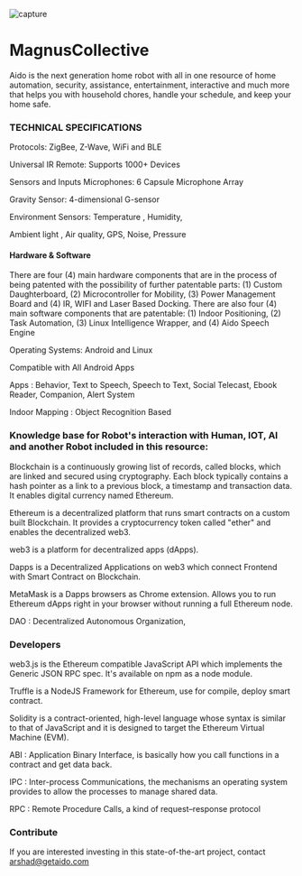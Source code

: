 ![capture](https://user-images.githubusercontent.com/33899852/33932221-59d664a2-e018-11e7-87e0-05b2237eeec6.PNG)
# MagnusCollective
Aido is the next generation home robot with all in one resource of home automation, security, assistance, entertainment, interactive and much more that helps you with household chores, handle your schedule, and keep your home safe.

### TECHNICAL SPECIFICATIONS

Protocols: ZigBee, Z-Wave, WiFi and BLE

Universal IR Remote: Supports 1000+ Devices

 

Sensors and Inputs
Microphones:  6 Capsule Microphone Array

Gravity Sensor:  4-dimensional  G-sensor

Environment Sensors: Temperature , Humidity,

Ambient light , Air quality,  GPS, Noise, Pressure


#### Hardware & Software

There are four (4) main hardware components that are in the process of being patented with the possibility of further patentable parts: (1) Custom Daughterboard, (2) Microcontroller for Mobility, (3) Power Management Board and (4) IR, WIFI and Laser Based Docking.
There are also four (4) main software components that are patentable: (1) Indoor Positioning, (2) Task Automation, (3) Linux Intelligence Wrapper, and (4)  Aido Speech Engine


Operating Systems:  Android and Linux

Compatible with All Android Apps

Apps : Behavior, Text to Speech, Speech to Text, Social Telecast, Ebook Reader, Companion,  Alert System

Indoor Mapping : Object Recognition Based


### Knowledge base for Robot's interaction with Human, IOT, AI and another Robot included in this resource:

Blockchain is a continuously growing list of records, called blocks, which are linked and secured using cryptography. Each block typically contains a hash pointer as a link to a previous block, a timestamp and transaction data. It enables digital currency named Ethereum.

Ethereum is a decentralized platform that runs smart contracts on a custom built Blockchain. It provides a cryptocurrency token called "ether" and enables the decentralized web3.

web3 is a platform for decentralized apps (dApps).

Dapps is a Decentralized Applications on web3 which connect Frontend with Smart Contract on Blockchain.

MetaMask is a Dapps browsers as Chrome extension. Allows you to run Ethereum dApps right in your browser without running a full Ethereum node.

DAO : Decentralized Autonomous Organization,

### Developers

web3.js is the Ethereum compatible JavaScript API which implements the Generic JSON RPC spec. It's available on npm as a node module.

Truffle is a NodeJS Framework for Ethereum, use for compile, deploy smart contract.

Solidity is a contract-oriented, high-level language whose syntax is similar to that of JavaScript and it is designed to target the Ethereum Virtual Machine (EVM).

ABI : Application Binary Interface, is basically how you call functions in a contract and get data back.

IPC : Inter-process Communications, the mechanisms an operating system provides to allow the processes to manage shared data.

RPC : Remote Procedure Calls, a kind of request–response protocol

### Contribute
If you are interested investing in this state-of-the-art project, contact arshad@getaido.com
